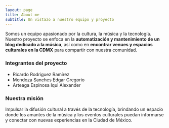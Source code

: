 ```yaml
---
layout: page
title: About me
subtitle: Un vistazo a nuestro equipo y proyecto
---
```


Somos un equipo apasionado por la cultura, la música y la tecnología. Nuestro proyecto se enfoca en la **automatización y mantenimiento de un blog dedicado a la música**, así como en **encontrar venues y espacios culturales en la CDMX** para compartir con nuestra comunidad.

### Integrantes del proyecto

- Ricardo Rodríguez Ramírez  
- Mendoza Sanches Edgar Gregorio  
- Arteaga Espinosa Iqui Alexander  

### Nuestra misión

Impulsar la difusión cultural a través de la tecnología, brindando un espacio donde los amantes de la música y los eventos culturales puedan informarse y conectar con nuevas experiencias en la Ciudad de México.
